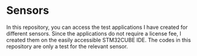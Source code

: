 # Sensors

In this repository, you can access the test applications I have created for different sensors. Since the applications do not require a license fee, I created them on the easily accessible STM32CUBE IDE. The codes in this repository are only a test for the relevant sensor.
